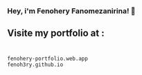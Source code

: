 ### Hey, i'm Fenohery Fanomezanirina! 👋

## Visite my portfolio at :

#
    fenohery-portfolio.web.app
    fenoh3ry.github.io
